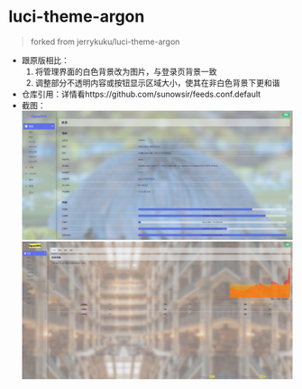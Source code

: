# luci-theme-argon
> forked from jerrykuku/luci-theme-argon
* 跟原版相比：
    1. 将管理界面的白色背景改为图片，与登录页背景一致
    2. 调整部分不透明内容或按钮显示区域大小，使其在非白色背景下更和谐
* 仓库引用：详情看https://github.com/sunowsir/feeds.conf.default
* 截图：
    ![screenshot](./screenshot.png)
    ![screenshot](./screenshot1.png)

